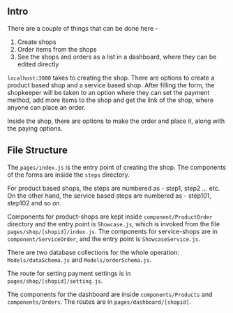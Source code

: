 ## Intro

There are a couple of things that can be done here -

1. Create shops
2. Order items from the shops
3. See the shops and orders as a list in a dashboard, where they can be edited directly



`localhost:3000` takes to creating the shop. There are options to create a product based shop and a service based shop. After filling the form, the shopkeeper will be taken to an option where they can set the payment method, add more items to the shop and get the link of the shop, where anyone can place an order.

Inside the shop, there are options to make the order and place it, along with the paying options.





## File Structure

The `pages/index.js` is the entry point of creating the shop. The components of the forms are inside the `steps` directory. 

For product based shops, the steps are numbered as - step1, step2 ... etc. On the other hand, the service based steps are numbered as - step101, step102 and so on. 

Components for product-shops are kept inside `component/ProductOrder` directory and the entry point is `Showcase.js`, which is invoked from the file `pages/shop/[shopid]/index.js`. The components for service-shops are in `component/ServiceOrder`, and the entry point is `ShowcaseService.js`. 



There are two database collections for the whole operation: `Models/dataSchema.js` and `Models/orderSchema.js`. 

The route for setting payment settings is in `pages/shop/[shopid]/setting.js`. 

The components for the dashboard are inside `components/Products` and `components/Orders`. The routes are in `pages/dashboard/[shopid]`. 

























